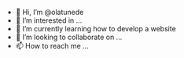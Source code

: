 - 👋 Hi, I’m @olatunede
- 👀 I’m interested in ...
- 🌱 I’m currently learning how to develop a website
- 💞️ I’m looking to collaborate on ...
- 📫 How to reach me ...

<!---
olatunede/olatunede is a ✨ special ✨ repository because its `README.md` (this file) appears on your GitHub profile.
You can click the Preview link to take a look at your changes.
--->

